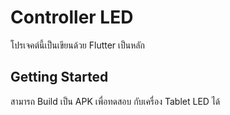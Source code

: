 # Controller LED

โปรเจคต์นี้เป็นเขียนด้วย Flutter เป็นหลัก

## Getting Started

สามารถ Build เป็น APK เพื่อทดสอบ กับเครื่อง Tablet LED ได้
